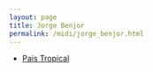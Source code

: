 ```yaml
---
layout: page
title: Jorge Benjor
permalink: /midi/jorge_benjor.html
---
```


* [Pais Tropical](http://srv.victor3d.com.br/midi/paistrop.mid)